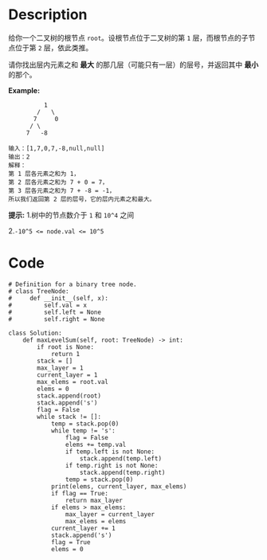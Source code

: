 # Description
给你一个二叉树的根节点 `root`。设根节点位于二叉树的第 `1` 层，而根节点的子节点位于第 `2` 层，依此类推。

请你找出层内元素之和 **最大** 的那几层（可能只有一层）的层号，并返回其中 **最小** 的那个。

**Example:**
```
          1
        /   \
       7     0
      / \
     7   -8
```
```
输入：[1,7,0,7,-8,null,null]
输出：2
解释：
第 1 层各元素之和为 1，
第 2 层各元素之和为 7 + 0 = 7，
第 3 层各元素之和为 7 + -8 = -1，
所以我们返回第 2 层的层号，它的层内元素之和最大。
```
**提示:**
1.树中的节点数介于 `1` 和 `10^4` 之间

2.`-10^5 <= node.val <= 10^5`
# Code
```python3
# Definition for a binary tree node.
# class TreeNode:
#     def __init__(self, x):
#         self.val = x
#         self.left = None
#         self.right = None

class Solution:
    def maxLevelSum(self, root: TreeNode) -> int:
        if root is None:
            return 1
        stack = []
        max_layer = 1
        current_layer = 1
        max_elems = root.val
        elems = 0
        stack.append(root)
        stack.append('s')
        flag = False
        while stack != []:
            temp = stack.pop(0)
            while temp != 's':
                flag = False
                elems += temp.val
                if temp.left is not None:
                    stack.append(temp.left)
                if temp.right is not None:
                    stack.append(temp.right)
                temp = stack.pop(0)
            print(elems, current_layer, max_elems)
            if flag == True:
                return max_layer
            if elems > max_elems:
                max_layer = current_layer
                max_elems = elems
            current_layer += 1
            stack.append('s')
            flag = True
            elems = 0
 ```
